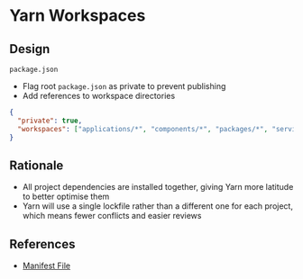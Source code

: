 # Yarn Workspaces

## Design

`package.json`

- Flag root `package.json` as private to prevent publishing
- Add references to workspace directories

```json
{
  "private": true,
  "workspaces": ["applications/*", "components/*", "packages/*", "services/*"]
}
```

## Rationale

- All project dependencies are installed together, giving Yarn more latitude to better optimise them
- Yarn will use a single lockfile rather than a different one for each project, which means fewer conflicts and easier reviews

## References

- [Manifest File](https://yarnpkg.com/configuration/manifest)
